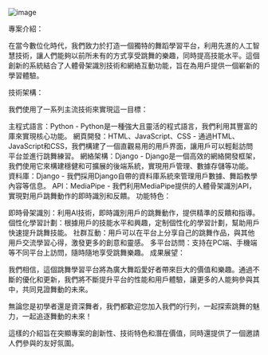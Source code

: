 ![image](https://github.com/ngcheonghan/DanceAW/assets/106685196/eedf25b2-30db-48fc-9189-22afba9d7b74)

專案介紹：

在當今數位化時代，我們致力於打造一個獨特的舞蹈學習平台，利用先進的人工智慧技術，讓人們能夠以前所未有的方式享受跳舞的樂趣，同時提高技能水平。這個創新的系統結合了人體骨架識別技術和網絡互動功能，旨在為用戶提供一個嶄新的學習體驗。

技術架構：

我們使用了一系列主流技術來實現這一目標：

主程式語言：Python - Python是一種強大且靈活的程式語言，我們利用其豐富的庫來實現核心功能。
網頁開發：HTML、JavaScript、CSS - 通過HTML、JavaScript和CSS，我們構建了一個直觀易用的用戶界面，讓用戶可以輕鬆訪問平台並進行跳舞練習。
網絡架構：Django - Django是一個高效的網絡開發框架，我們使用它來構建穩健和可擴展的後端系統，實現用戶管理、數據存儲等功能。
資料庫：Django - 我們採用Django自帶的資料庫系統來管理用戶數據、舞蹈教學內容等信息。
API：MediaPipe - 我們利用MediaPipe提供的人體骨架識別API，實現對用戶跳舞動作的即時識別和反饋。
功能特色：

即時骨架識別：利用AI技術，即時識別用戶的跳舞動作，提供精準的反饋和指導。
個性化學習計劃：根據用戶的技能水平和興趣，定制個性化的學習計劃，幫助用戶快速提升跳舞技能。
社群互動：用戶可以在平台上分享自己的跳舞作品，與其他用戶交流學習心得，激發更多的創意和靈感。
多平台訪問：支持在PC端、手機端等不同平台上訪問，隨時隨地享受跳舞樂趣。
成果展望：

我們相信，這個跳舞學習平台將為廣大舞蹈愛好者帶來巨大的價值和樂趣。通過不斷的優化和更新，我們將不斷提升平台的性能和用戶體驗，讓更多的人能夠參與其中，共同見證舞動的未來。

無論您是初學者還是資深舞者，我們都歡迎您加入我們的行列，一起探索跳舞的魅力，一起追逐舞動的未來！

這樣的介紹旨在突顯專案的創新性、技術特色和潛在價值，同時還提供了一個邀請人們參與的友好氛圍。
